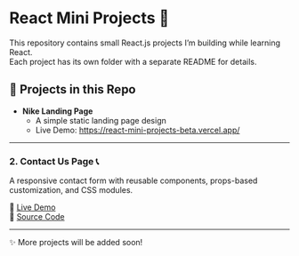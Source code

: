 # React Mini Projects 🚀

This repository contains small React.js projects I’m building while learning React.  
Each project has its own folder with a separate README for details.

## 📂 Projects in this Repo

- **Nike Landing Page**
  - A simple static landing page design
  - Live Demo: https://react-mini-projects-beta.vercel.app/

---

### 2. Contact Us Page 📞

A responsive contact form with reusable components, props-based customization, and CSS modules.

🔗 [Live Demo](https://starlit-brigadeiros-ce9993.netlify.app/)  
📂 [Source Code](./contact-us)

---

✨ More projects will be added soon!
